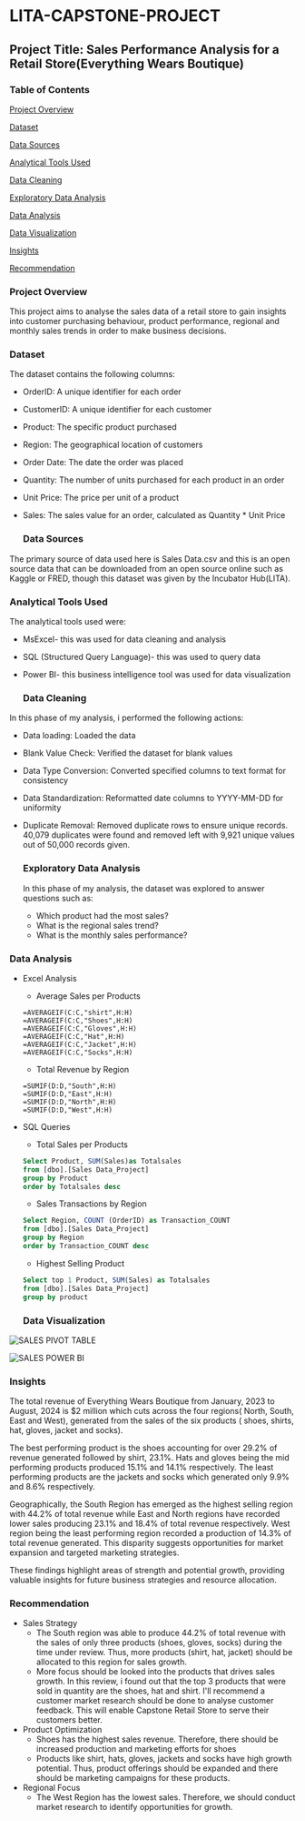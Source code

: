 # LITA-CAPSTONE-PROJECT

## Project Title: Sales Performance Analysis for a Retail Store(Everything Wears Boutique)

### Table of Contents
[Project Overview](#project-overview)

[Dataset](#dataset)

[Data Sources](#data-sources)

[Analytical Tools Used](#analytical-tools-used)

[Data Cleaning](#data-cleaning)

[Exploratory Data Analysis](#exploratory-data-analysis)

[Data Analysis](#data-analysis)

[Data Visualization](#data-visualization)

[Insights](#insights)

[Recommendation](#recommendation)

### Project Overview
This project aims to analyse the sales data of a retail store to gain insights into customer purchasing behaviour, product performance, regional and monthly sales trends in order to make business decisions.

### Dataset
The dataset contains the following columns:
- OrderID: A unique identifier for each order
- CustomerID: A unique identifier for each customer
- Product: The specific product purchased
- Region: The geographical location of customers
- Order Date: The date the order was placed
- Quantity: The number of units purchased for each product in an order
- Unit Price: The price per unit of a product
- Sales: The sales value for an order, calculated as Quantity * Unit Price

  ### Data Sources
The primary source of data used here is Sales Data.csv and this is an open source data that can be downloaded from an open source online such as Kaggle or FRED, though this dataset was given by the Incubator Hub(LITA).

### Analytical Tools Used
The analytical tools used were:
- MsExcel- this was used for data cleaning and analysis
- SQL (Structured Query Language)- this was used to query data
- Power BI- this business intelligence tool was used for data visualization

  ### Data Cleaning
In this phase of my analysis, i performed the following actions:
- Data loading: Loaded the data
- Blank Value Check: Verified the dataset for blank values
- Data Type Conversion: Converted specified columns to text format for consistency
- Data Standardization: Reformatted date columns to YYYY-MM-DD for uniformity
- Duplicate Removal: Removed duplicate rows to ensure unique records. 40,079 duplicates were found and removed left with 9,921 unique values out of 50,000 records given.

  ### Exploratory Data Analysis
  In this phase of my analysis, the dataset was explored to answer questions such as:
  - Which product had the most sales?
  - What is the regional sales trend?
  - What is the monthly sales performance?
    
### Data Analysis
- Excel Analysis
   - Average Sales per Products
  ```Excel
  =AVERAGEIF(C:C,"shirt",H:H)
  =AVERAGEIF(C:C,"Shoes",H:H)
  =AVERAGEIF(C:C,"Gloves",H:H)
  =AVERAGEIF(C:C,"Hat",H:H)
  =AVERAGEIF(C:C,"Jacket",H:H)
  =AVERAGEIF(C:C,"Socks",H:H)
  ```
   - Total Revenue by Region
  ```Excel
  =SUMIF(D:D,"South",H:H)
  =SUMIF(D:D,"East",H:H)
  =SUMIF(D:D,"North",H:H)
  =SUMIF(D:D,"West",H:H)
  ```
- SQL Queries
  - Total Sales per Products
  ```SQL
  Select Product, SUM(Sales)as Totalsales
  from [dbo].[Sales Data_Project]
  group by Product
  order by Totalsales desc
  ```
  - Sales Transactions by Region
  ```SQL
  Select Region, COUNT (OrderID) as Transaction_COUNT
  from [dbo].[Sales Data_Project]
  group by Region
  order by Transaction_COUNT desc
  ```
  - Highest Selling Product
  ```SQL
  Select top 1 Product, SUM(Sales) as Totalsales
  from [dbo].[Sales Data_Project]
  group by product
  ```
  
  ### Data Visualization
 ![SALES PIVOT TABLE](https://github.com/user-attachments/assets/030a76c6-2f3c-44e8-91e4-b3213257dd90)


 ![SALES POWER BI](https://github.com/user-attachments/assets/fca76fd6-a29e-457c-83b3-0e37d8c64fac)

### Insights
The total revenue of Everything Wears Boutique from January, 2023 to August, 2024 is $2 million which cuts across the four regions( North, South, East and West), generated from the sales of the six products ( shoes, shirts, hat, gloves, jacket and socks).

The best performing product is the shoes accounting for over 29.2% of revenue generated followed by shirt, 23.1%. Hats and gloves being the mid performing products produced 15.1% and 14.1% respectively. The least performing products are the jackets and socks which generated only 9.9% and 8.6% respectively.

Geographically, the South Region has emerged as the highest selling region with 44.2% of total revenue while East and North regions have recorded lower sales producing 23.1% and 18.4% of total revenue respectively. West region being the least performing region recorded a production of 14.3% of total revenue generated. This disparity suggests opportunities for market expansion and targeted marketing strategies.

These findings highlight areas of strength and potential growth, providing valuable insights for future business strategies and resource allocation.

### Recommendation
- Sales Strategy
  - The South region was able to produce 44.2% of total revenue with the sales of only three products (shoes, gloves, socks) during the time under review. Thus, more products (shirt, hat, jacket) should be allocated to this region for sales growth.
  - More focus should be looked into the products that drives sales growth. In this review, i found out that the top 3 products that were sold in quantity are the shoes, hat and shirt. I'll recommend a customer market research should be done to analyse customer feedback. This will enable Capstone Retail Store to serve their customers better.
- Product Optimization
  - Shoes has the highest sales revenue. Therefore, there should be increased production and marketing efforts for shoes
  - Products like shirt, hats, gloves, jackets and socks have high growth potential. Thus, product offerings should be expanded and there should be marketing campaigns for these products.
- Regional Focus
  - The West Region has the lowest sales. Therefore, we should conduct market research to identify opportunities for growth.
